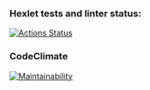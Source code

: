 ### Hexlet tests and linter status:
[![Actions Status](https://github.com/OlegKhnew/python-project-83/actions/workflows/hexlet-check.yml/badge.svg)](https://github.com/OlegKhnew/python-project-83/actions)

### CodeClimate
[![Maintainability](https://api.codeclimate.com/v1/badges/090c6ec3c49582d92608/maintainability)](https://codeclimate.com/github/OlegKhnew/python-project-83/maintainability)
